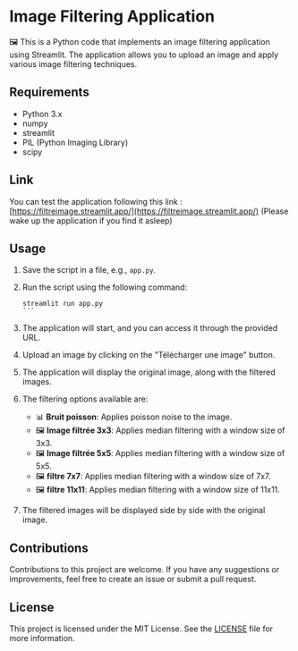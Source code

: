# Image Filtering Application

🖼️ This is a Python code that implements an image filtering application using Streamlit. The application allows you to upload an image and apply various image filtering techniques.

## Requirements

- Python 3.x
- numpy
- streamlit
- PIL (Python Imaging Library)
- scipy

## Link 
You can test the application following this link : [https://filtreimage.streamlit.app/](https://filtreimage.streamlit.app/) (Please wake up the application if you find it asleep)

## Usage

1. Save the script in a file, e.g., `app.py`.
2. Run the script using the following command:

   ````shell
   streamlit run app.py
   ```

3. The application will start, and you can access it through the provided URL.
4. Upload an image by clicking on the "Télécharger une image" button.
5. The application will display the original image, along with the filtered images.
6. The filtering options available are:

   - 📊 **Bruit poisson**: Applies poisson noise to the image.
   - 🖼️ **Image filtrée 3x3**: Applies median filtering with a window size of 3x3.
   - 🖼️ **Image filtrée 5x5**: Applies median filtering with a window size of 5x5.
   - 🖼️ **filtre 7x7**: Applies median filtering with a window size of 7x7.
   - 🖼️ **filtre 11x11**: Applies median filtering with a window size of 11x11.

7. The filtered images will be displayed side by side with the original image.

## Contributions

Contributions to this project are welcome. If you have any suggestions or improvements, feel free to create an issue or submit a pull request.

## License

This project is licensed under the MIT License. See the [LICENSE](https://github.com/username/repo/blob/main/LICENSE) file for more information.
